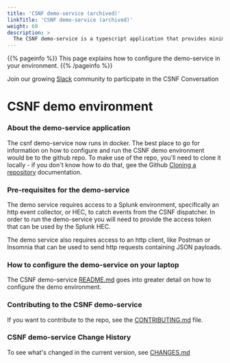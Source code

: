 ```yaml
---
title: 'CSNF demo-service (archived)'
linkTitle: 'CSNF demo-service (archived)'
weight: 60
description: >
  The CSNF demo-service is a typescript application that provides minimal functionality to allow security researchers and security developers to become familiar with the CSNF Decorator. The application can be easily deployed using Docker. 
---
```


{{% pageinfo %}}
This page explains how to configure the demo-service in your environment.
{{% /pageinfo %}}

Join our growing <a href="https://csnfonugslackcom.slack.com">Slack</a> community to participate in the CSNF Conversation

# CSNF demo environment

### About the demo-service application
The csnf demo-service now runs in docker. The best place to go for information on how to configure and run the CSNF demo environment would be to the github repo. To make use of the repo, you'll need to clone it locally - if you don't know how to do that, gee the Github [Cloning a repository](https://docs.github.com/en/github/creating-cloning-and-archiving-repositories/cloning-a-repository) documentation.

### Pre-requisites for the demo-service
The demo service requires access to a Splunk environment, specifically an http event collector, or HEC, to catch events from the CSNF dispatcher. In order to run the demo-service you will need to provide the access token that can be used by the Splunk HEC.

The demo service also requires access to an http client, like Postman or Insomnia that can be used to send http requests containing JSON payloads.  

### How to configure the demo-service on your laptop
The CSNF demo-service [README.md](https://github.com/onug/CSNF/blob/main/demo-service/README.md) goes into greater detail on how to configure the demo environment.

### Contributing to the CSNF demo-service
If you want to contribute to the repo, see the [CONTRIBUTING.md](https://github.com/onug/CSNF/blob/main/demo-service/CONTRIBUTING.md) file.

### CSNF demo-service Change History
To see what's changed in the current version, see [CHANGES.md](https://github.com/onug/CSNF/blob/main/demo-service/CHANGES.md)